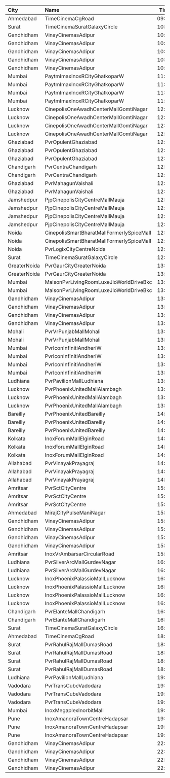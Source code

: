 | City         | Name                                      |  Time | Type            |  Price | Capacity | Booked |
| :----------- | :---------------------------------------- | ----: | :-------------- | -----: | -------: | -----: |
| Ahmedabad    | TimeCinemaCgRoad                          | 09:15 | Infinity1000    | 1,000₹ |       12 |      0 |
| Surat        | TimeCinemaSuratGalaxyCircle               | 10:00 | Sofa180         |   180₹ |       34 |      0 |
| Gandhidham   | VinayCinemasAdipur                        | 10:15 | Diamond         |   160₹ |      115 |      0 |
| Gandhidham   | VinayCinemasAdipur                        | 10:15 | Gold            |    80₹ |      111 |      0 |
| Gandhidham   | VinayCinemasAdipur                        | 10:15 | Platinum        |   160₹ |       56 |      0 |
| Gandhidham   | VinayCinemasAdipur                        | 10:15 | Silver          |    80₹ |       54 |      0 |
| Gandhidham   | VinayCinemasAdipur                        | 10:15 | Vip             |   350₹ |       18 |      0 |
| Mumbai       | PaytmImaxInoxRCityGhatkoparW              | 11:05 | Club            |   130₹ |       32 |      0 |
| Mumbai       | PaytmImaxInoxRCityGhatkoparW              | 11:05 | Executive       |   112₹ |       18 |      0 |
| Mumbai       | PaytmImaxInoxRCityGhatkoparW              | 11:05 | RoyalRecliner   |   250₹ |        4 |      0 |
| Mumbai       | PaytmImaxInoxRCityGhatkoparW              | 11:05 | Royal           |   130₹ |       12 |      0 |
| Lucknow      | CinepolisOneAwadhCenterMallGomtiNagar     | 12:00 | Normal          |   140₹ |       14 |      0 |
| Lucknow      | CinepolisOneAwadhCenterMallGomtiNagar     | 12:00 | Executive       |   150₹ |       45 |      2 |
| Lucknow      | CinepolisOneAwadhCenterMallGomtiNagar     | 12:00 | Premium         |   160₹ |       26 |      4 |
| Lucknow      | CinepolisOneAwadhCenterMallGomtiNagar     | 12:00 | Vip             |   450₹ |       10 |      0 |
| Ghaziabad    | PvrOpulentGhaziabad                       | 12:00 | Recliner        |   320₹ |       11 |      5 |
| Ghaziabad    | PvrOpulentGhaziabad                       | 12:00 | Prime           |   200₹ |      108 |     54 |
| Ghaziabad    | PvrOpulentGhaziabad                       | 12:00 | Classic         |   170₹ |      112 |     56 |
| Chandigarh   | PvrCentraChandigarh                       | 12:00 | Prime           |   175₹ |      175 |     93 |
| Chandigarh   | PvrCentraChandigarh                       | 12:00 | Classic         |   129₹ |      126 |     65 |
| Ghaziabad    | PvrMahagunVaishali                        | 12:05 | Classic         |   250₹ |      228 |    116 |
| Ghaziabad    | PvrMahagunVaishali                        | 12:05 | Recliner        |   375₹ |       11 |      6 |
| Jamshedpur   | PjpCinepolisCityCentreMallMauja           | 12:20 | Normal          |   150₹ |       12 |      0 |
| Jamshedpur   | PjpCinepolisCityCentreMallMauja           | 12:20 | Executive       |   150₹ |       28 |      2 |
| Jamshedpur   | PjpCinepolisCityCentreMallMauja           | 12:20 | Premium         |   150₹ |       32 |     19 |
| Jamshedpur   | PjpCinepolisCityCentreMallMauja           | 12:20 | Vip             |   400₹ |        6 |      2 |
| Noida        | CinepolisSmartBharatMallFormerlySpiceMall | 12:20 | Classic         |   150₹ |       38 |      0 |
| Noida        | CinepolisSmartBharatMallFormerlySpiceMall | 12:20 | Premium         |   150₹ |       61 |      6 |
| Noida        | PvrLogixCityCentreNoida                   | 12:35 | Classic         |   320₹ |       48 |      8 |
| Surat        | TimeCinemaSuratGalaxyCircle               | 12:45 | Sofa220         |   220₹ |       34 |      0 |
| GreaterNoida | PvrGaurCityGreaterNoida                   | 13:00 | Classic         |   190₹ |       50 |      2 |
| GreaterNoida | PvrGaurCityGreaterNoida                   | 13:00 | Prime           |   215₹ |        7 |      0 |
| Mumbai       | MaisonPvrLivingRoomLuxeJioWorldDriveBkc   | 13:15 | Luxe            |   700₹ |       24 |     12 |
| Mumbai       | MaisonPvrLivingRoomLuxeJioWorldDriveBkc   | 13:15 | LuxeSuperior    |   700₹ |       10 |      5 |
| Gandhidham   | VinayCinemasAdipur                        | 13:15 | Diamond         |   160₹ |      100 |      0 |
| Gandhidham   | VinayCinemasAdipur                        | 13:15 | Gold            |    80₹ |       77 |      0 |
| Gandhidham   | VinayCinemasAdipur                        | 13:15 | Platinum        |   160₹ |       33 |      0 |
| Gandhidham   | VinayCinemasAdipur                        | 13:15 | Silver          |    80₹ |       41 |      0 |
| Mohali       | PvrVrPunjabMallMohali                     | 13:35 | Classic         |   180₹ |       44 |      8 |
| Mohali       | PvrVrPunjabMallMohali                     | 13:35 | Prime           |   210₹ |       22 |      7 |
| Mumbai       | PvrIconInfinitiAndheriW                   | 13:45 | Classic         |   120₹ |       42 |     21 |
| Mumbai       | PvrIconInfinitiAndheriW                   | 13:45 | Prime           |   160₹ |      126 |     68 |
| Mumbai       | PvrIconInfinitiAndheriW                   | 13:45 | PrimeSuperior   |   160₹ |       32 |     20 |
| Mumbai       | PvrIconInfinitiAndheriW                   | 13:45 | Recliner        |   350₹ |       11 |      7 |
| Ludhiana     | PvrPavilionMallLudhiana                   | 13:50 | Classic         |   190₹ |       40 |     11 |
| Lucknow      | PvrPhoenixUnitedMallAlambagh              | 13:55 | Classic         |   200₹ |       99 |     10 |
| Lucknow      | PvrPhoenixUnitedMallAlambagh              | 13:55 | Prime           |   250₹ |       13 |      3 |
| Lucknow      | PvrPhoenixUnitedMallAlambagh              | 13:55 | Recliner        |   350₹ |        6 |      6 |
| Bareilly     | PvrPhoenixUnitedBareilly                  | 14:45 | Classic         |   200₹ |       48 |      0 |
| Bareilly     | PvrPhoenixUnitedBareilly                  | 14:45 | Prime           |   220₹ |       56 |      2 |
| Bareilly     | PvrPhoenixUnitedBareilly                  | 14:45 | Recliner        |   400₹ |        7 |      1 |
| Kolkata      | InoxForumMallElginRoad                    | 14:45 | DressCircle     |   150₹ |       45 |      0 |
| Kolkata      | InoxForumMallElginRoad                    | 14:45 | Galleria        |   150₹ |       14 |      0 |
| Kolkata      | InoxForumMallElginRoad                    | 14:45 | Royal           |   150₹ |       11 |      0 |
| Allahabad    | PvrVinayakPrayagraj                       | 14:55 | Classic         |   240₹ |       29 |      2 |
| Allahabad    | PvrVinayakPrayagraj                       | 14:55 | Prime           |   260₹ |       36 |     26 |
| Allahabad    | PvrVinayakPrayagraj                       | 14:55 | Recliner        |   350₹ |        4 |      0 |
| Amritsar     | PvrSctCityCentre                          | 15:20 | Classic         |   160₹ |       45 |      0 |
| Amritsar     | PvrSctCityCentre                          | 15:20 | Prime           |   170₹ |       30 |      4 |
| Amritsar     | PvrSctCityCentre                          | 15:20 | Recliner        |   330₹ |       11 |      0 |
| Ahmedabad    | MirajCityPulseManiNagar                   | 15:20 | Gold            |   180₹ |       24 |      7 |
| Gandhidham   | VinayCinemasAdipur                        | 15:30 | Diamond         |   160₹ |      100 |      0 |
| Gandhidham   | VinayCinemasAdipur                        | 15:30 | Gold            |    80₹ |       75 |      0 |
| Gandhidham   | VinayCinemasAdipur                        | 15:30 | Platinum        |   160₹ |       33 |      0 |
| Gandhidham   | VinayCinemasAdipur                        | 15:30 | Silver          |    80₹ |       41 |      0 |
| Amritsar     | InoxVrAmbarsarCircularRoad                | 15:30 | Normal          |   150₹ |       78 |      0 |
| Ludhiana     | PvrSilverArcMallGurdevNagar               | 16:05 | Prime           |   250₹ |       15 |      4 |
| Ludhiana     | PvrSilverArcMallGurdevNagar               | 16:05 | Classic         |   190₹ |       53 |      4 |
| Lucknow      | InoxPhoenixPalassioMallLucknow            | 16:15 | Club            |   180₹ |       52 |      0 |
| Lucknow      | InoxPhoenixPalassioMallLucknow            | 16:15 | Executive       |   170₹ |       13 |      0 |
| Lucknow      | InoxPhoenixPalassioMallLucknow            | 16:15 | RoyaleRecliners |   350₹ |        4 |      0 |
| Lucknow      | InoxPhoenixPalassioMallLucknow            | 16:15 | Royale          |   190₹ |       30 |      0 |
| Chandigarh   | PvrElanteMallChandigarh                   | 16:15 | Classic         |   212₹ |       70 |     10 |
| Chandigarh   | PvrElanteMallChandigarh                   | 16:15 | Recliner        |   599₹ |       13 |      0 |
| Surat        | TimeCinemaSuratGalaxyCircle               | 16:30 | Infinity350     |   350₹ |       22 |      0 |
| Ahmedabad    | TimeCinemaCgRoad                          | 18:15 | Standard260     |   260₹ |      108 |      8 |
| Surat        | PvrRahulRajMallDumasRoad                  | 18:55 | Recliner        |   420₹ |       24 |      4 |
| Surat        | PvrRahulRajMallDumasRoad                  | 18:55 | Prime           |   220₹ |       72 |     33 |
| Surat        | PvrRahulRajMallDumasRoad                  | 18:55 | ClassicPlus     |   200₹ |       30 |      0 |
| Surat        | PvrRahulRajMallDumasRoad                  | 18:55 | Classic         |   190₹ |       30 |      1 |
| Ludhiana     | PvrPavilionMallLudhiana                   | 19:05 | Classic         |   190₹ |       40 |     11 |
| Vadodara     | PvrTransCubeVadodara                      | 19:15 | Classic         |   110₹ |       42 |      0 |
| Vadodara     | PvrTransCubeVadodara                      | 19:15 | Prime           |   110₹ |       99 |      5 |
| Vadodara     | PvrTransCubeVadodara                      | 19:15 | Recliner        |   300₹ |        8 |      6 |
| Mumbai       | InoxMegaplexInorbitMall                   | 19:30 | Insignia        |   450₹ |       16 |      0 |
| Pune         | InoxAmanoraTownCentreHadapsar             | 19:35 | Club            |   150₹ |       32 |      0 |
| Pune         | InoxAmanoraTownCentreHadapsar             | 19:35 | Executive       |   150₹ |       10 |      0 |
| Pune         | InoxAmanoraTownCentreHadapsar             | 19:35 | Royale          |   230₹ |        2 |      0 |
| Gandhidham   | VinayCinemasAdipur                        | 22:15 | Diamond         |   160₹ |      100 |      0 |
| Gandhidham   | VinayCinemasAdipur                        | 22:15 | Gold            |    80₹ |       77 |      0 |
| Gandhidham   | VinayCinemasAdipur                        | 22:15 | Platinum        |   160₹ |       35 |      0 |
| Gandhidham   | VinayCinemasAdipur                        | 22:15 | Silver          |    80₹ |       41 |      0 |
